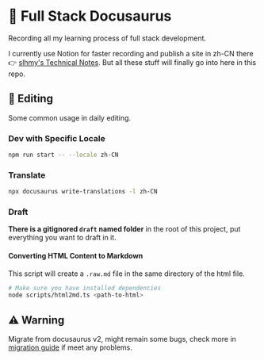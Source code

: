 # 🐸 Full Stack Docusaurus

Recording all my learning process of full stack development.

I currently use Notion for faster recording and publish a site in zh-CN there 👉 [slhmy's Technical Notes](https://slhmy-creative.notion.site/slhmy-creative/7225b9f7b59c418d92fc234a93fc2753?v=228a42c06c5a44778a39d10850becf4a). But all these stuff will finally go into here in this repo.

## 📝 Editing

Some common usage in daily editing.

### Dev with Specific Locale

```bash
npm run start -- --locale zh-CN
```

### Translate

```bash
npx docusaurus write-translations -l zh-CN
```

### Draft

**There is a gitignored `draft` named folder** in the root of this project,
put everything you want to draft in it.

#### Converting HTML Content to Markdown

This script will create a `.raw.md` file in the same directory of the html file.

```bash
# Make sure you have installed dependencies
node scripts/html2md.ts <path-to-html>
```

## ⚠️ Warning

Migrate from docusaurus v2, might remain some bugs,
check more in [migration guide](https://docusaurus.io/docs/migration/v3) if meet any problems.
